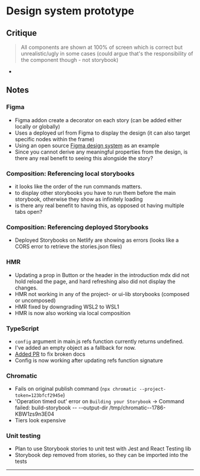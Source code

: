 # Design system prototype
## Critique 

> All components are shown at 100% of screen which is correct but unrealistic/ugly in some cases (could argue that's the responsibility of the component though - not storybook)
- 

## Notes 

### Figma
- Figma addon create a decorator on each story (can be added either locally or globally)
- Uses a deployed url from Figma to display the design (it can also target specific nodes within the frame)
- Using an open source [Figma design system](https://www.figma.com/file/1bzWImSTgy7SEZajf36Zu3/Shipwright-UI-Kit-Community) as an example
- Since you cannot derive any meaningful properties from the design, is there any real benefit to seeing this alongside the story?

### Composition: Referencing local storybooks 

- it looks like the order of the run commands matters. 
- to display other storybooks you have to run them before the main storybook, otherwise they show as infinitely loading
- is there any real benefit to having this, as opposed ot having multiple tabs open?


### Composition: Referencing deployed Storybooks
- Deployed Storybooks on Netlify are showing as errors (looks like a CORS error to retrieve the stories.json files)


### HMR

- Updating a prop in Button or the header in the introduction mdx did not hold reload the page, and hard refreshing also did not display the changes.
- HMR not working in any of the project- or ui-lib storybooks (composed or uncomposed)
- HMR fixed by downgrading WSL2 to WSL1
- HMR is now also working via local composition

### TypeScript 

- `config` argument in main.js refs function currently returns undefined.
- I've added an empty object as a fallback for now. 
- [Added PR](https://github.com/storybookjs/storybook/pull/14246) to fix broken docs
- Config is now working after updating refs function signature


### Chromatic 

- Fails on original publish command (`npx chromatic --project-token=123bfcf2945e`)
- 'Operation timed out' error on `Building your Storybook`
    → Command failed: build-storybook -- --output-dir /tmp/chromatic--1786-KBW1zs9n3E04
- Tiers look expensive


### Unit testing

- Plan to use Storybook stories to unit test with Jest and React Testing lib
- Storybook dep removed from stories, so they can be imported into the tests

---
